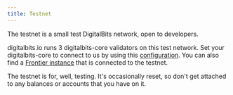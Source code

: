 ```yaml
---
title: Testnet
---
```


The testnet is a small test DigitalBits network, open to developers.

digitalbits.io runs 3 digitalbits-core validators on this test network. Set your digitalbits-core to connect to us by using this [configuration](https://github.com/xdbfoundation/DigitalBits/blob/master/docs/digitalbits-core_testnet.cfg). You can also find a [Frontier instance](https://frontier.testnet.digitalbits.io/) that is connected to the testnet.

The testnet is for, well, testing. It's occasionally reset, so don't get attached to any balances or accounts that you have on it.
